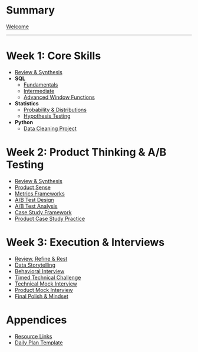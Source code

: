 # Summary

[Welcome](./README.md)

---
# Week 1: Core Skills

- [Review & Synthesis](./week1_core_skills/review_synthesis.md)
- **SQL**
  - [Fundamentals](./week1_core_skills/sql/fundamentals.md)
  - [Intermediate](./week1_core_skills/sql/intermediate.md)
  - [Advanced Window Functions](./week1_core_skills/sql/advanced_window_functions.md)
- **Statistics**
  - [Probability & Distributions](./week1_core_skills/statistics/probability_distributions.md)
  - [Hypothesis Testing](./week1_core_skills/statistics/hypothesis_testing.md)
- **Python**
  - [Data Cleaning Project](./week1_core_skills/python/data_cleaning_project.md)

# Week 2: Product Thinking & A/B Testing

- [Review & Synthesis](./week2_product_thinking/review_synthesis.md)
- [Product Sense](./week2_product_thinking/product_sense.md)
- [Metrics Frameworks](./week2_product_thinking/metrics_frameworks.md)
- [A/B Test Design](./week2_product_thinking/ab_testing_design.md)
- [A/B Test Analysis](./week2_product_thinking/ab_testing_analysis.md)
- [Case Study Framework](./week2_product_thinking/case_study_framework.md)
- [Product Case Study Practice](./week2_product_thinking/product_case_study_practice.md)

# Week 3: Execution & Interviews

- [Review, Refine & Rest](./week3_execution/review_refine_rest.md)
- [Data Storytelling](./week3_execution/data_storytelling.md)
- [Behavioral Interview](./week3_execution/behavioral_interview.md)
- [Timed Technical Challenge](./week3_execution/timed_sql_python_challenge.md)
- [Technical Mock Interview](./week3_execution/mock_interview_technical.md)
- [Product Mock Interview](./week3_execution/mock_interview_product.md)
- [Final Polish & Mindset](./week3_execution/final_polish_mindset.md)

# Appendices

- [Resource Links](./resources/general_links.md)
- [Daily Plan Template](./templates/daily_plan_template.md)
